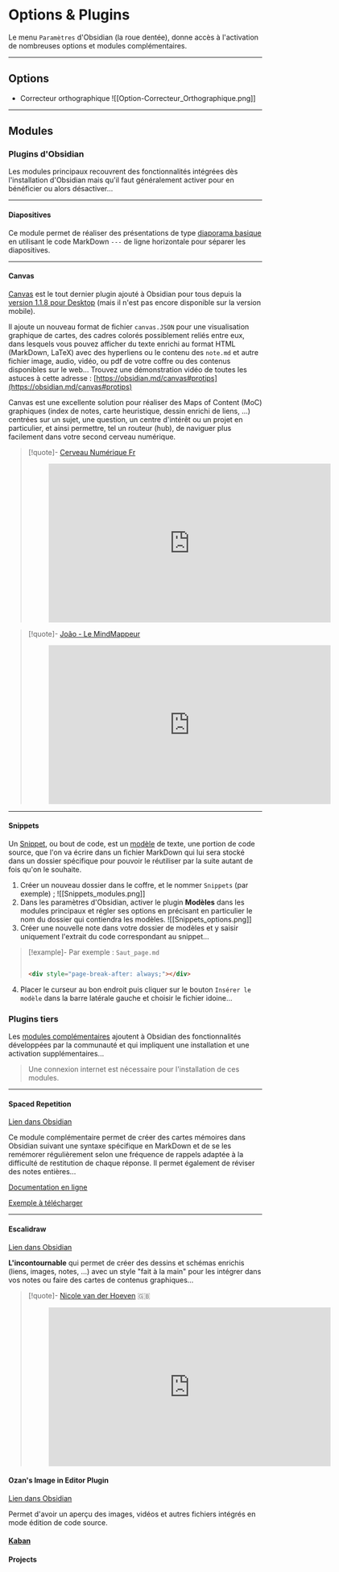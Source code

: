 # Options & Plugins

Le menu `Paramètres` d'Obsidian (la roue dentée), donne accès à l'activation de nombreuses options et modules complémentaires.

***

## Options

- Correcteur orthographique
![[Option-Correcteur_Orthographique.png]]
***

## Modules

### Plugins d'Obsidian

Les modules principaux recouvrent des fonctionnalités intégrées dès l'installation d'Obsidian mais qu'il faut généralement activer pour en bénéficier ou alors désactiver...  
***
#### Diapositives

Ce module permet de réaliser des présentations de type [diaporama basique](https://ericecmorlaix.github.io/adn-Tutoriel_Obsidian/6a-Exports/#diaporama-basique) en utilisant le code MarkDown `---` de ligne horizontale pour séparer les diapositives.

***
#### Canvas

[Canvas](https://obsidian.md/canvas) est le tout dernier plugin ajouté à Obsidian pour tous depuis la [version 1.1.8 pour Desktop](https://forum.obsidian.md/t/obsidian-release-v1-1/50112) (mais il n'est pas encore disponible sur la version mobile).

Il ajoute un nouveau format de fichier `canvas.JSON` pour une visualisation graphique de cartes, des cadres colorés possiblement reliés entre eux, dans lesquels vous pouvez afficher du texte enrichi au format HTML (MarkDown, LaTeX) avec des hyperliens ou le contenu des `note.md` et autre fichier image, audio, vidéo, ou pdf de votre coffre ou des contenus disponibles sur le web... Trouvez une démonstration vidéo de toutes les astuces à cette adresse : [https://obsidian.md/canvas#protips](https://obsidian.md/canvas#protips)

Canvas est une excellente solution pour réaliser des Maps of Content (MoC) graphiques (index de notes, carte heuristique, dessin enrichi de liens, ...) centrées sur un sujet, une question, un centre d'intérêt ou un projet en particulier, et ainsi permettre, tel un routeur (hub), de naviguer plus facilement dans votre second cerveau numérique.


>[!quote]- [Cerveau Numérique Fr](https://cerveau-numerique.fr/)
><center><figure><iframe width="560" height="315" src="https://www.youtube-nocookie.com/embed/8nrjJUQmlBE" title="YouTube video player" frameborder="0" allow="accelerometer; autoplay; clipboard-write; encrypted-media; gyroscope; picture-in-picture" allowfullscreen></iframe></figure></center>

>[!quote]- [João - Le MindMappeur](https://www.youtube.com/c/LeMindMappeur)
><center><figure><iframe width="560" height="315" src="https://www.youtube-nocookie.com/embed/DbWzIq5GYY0" title="YouTube video player" frameborder="0" allow="accelerometer; autoplay; clipboard-write; encrypted-media; gyroscope; picture-in-picture; web-share" allowfullscreen></iframe></figure></center>

***
#### Snippets

Un [Snippet](https://fr.wikipedia.org/wiki/Snippet), ou bout de code, est un [modèle](https://help.obsidian.md/Plugins/Templates) de texte, une portion de code source, que l'on va écrire dans un fichier MarkDown qui lui sera stocké dans un dossier spécifique pour pouvoir le réutiliser par la suite autant de fois qu'on le souhaite.
1. Créer un nouveau dossier dans le coffre, et le nommer `Snippets` (par exemple) ;
![[Snippets_modules.png]]
2. Dans les paramètres d'Obsidian, activer le plugin **Modèles** dans les modules principaux et régler ses options en précisant en particulier le nom du dossier qui contiendra les modèles.
![[Snippets_options.png]]
3. Créer une nouvelle note dans votre dossier de modèles et y saisir uniquement l'extrait du code correspondant au snippet...
>[!example]- Par exemple : `Saut_page.md`
>```html
>
><div style="page-break-after: always;"></div>
>
>```
4. Placer le curseur au bon endroit puis cliquer sur le bouton `Insérer le modèle` dans la barre latérale gauche et choisir le fichier idoine...

<!--
#### Vue graphique

#### Rétrolien

#### Liens sortants
-->
### Plugins tiers

Les [modules complémentaires](https://help.obsidian.md/Advanced+topics/Community+plugins) ajoutent à Obsidian des fonctionnalités développées par la communauté et qui impliquent une installation et une activation supplémentaires...

> Une connexion internet est nécessaire pour l'installation de ces modules. 

***
#### Spaced Repetition

[Lien dans Obsidian](obsidian://show-plugin?id=obsidian-spaced-repetition)

Ce module complémentaire permet de créer des cartes mémoires dans Obsidian suivant une syntaxe spécifique en MarkDown et de se les remémorer régulièrement  selon une fréquence de rappels adaptée à la difficulté de restitution de chaque réponse.
Il permet également de réviser des notes entières...

[Documentation en ligne](https://www.stephenmwangi.com/obsidian-spaced-repetition/)

[Exemple à télécharger](https://codimd.apps.education.fr/JTcyWfXPRmKaTukUpBNC2w)

***
#### Escalidraw

[Lien dans Obsidian](obsidian://show-plugin?id=obsidian-excalidraw-plugin)

**L'incontournable** qui permet de créer des dessins et schémas enrichis (liens, images, notes, ...) avec un style "fait à la main" pour les intégrer dans vos notes ou faire des cartes de contenus graphiques...

>[!quote]- [Nicole van der Hoeven](https://www.youtube.com/c/NicolevanderHoeven) 🇬🇧 
><center><figure><iframe width="560" height="315" src="https://www.youtube-nocookie.com/embed/erKrXsIwbAg" title="YouTube video player" frameborder="0" allow="accelerometer; autoplay; clipboard-write; encrypted-media; gyroscope; picture-in-picture" allowfullscreen></iframe></figure></center>


#### Ozan's Image in Editor Plugin

[Lien dans Obsidian](obsidian://show-plugin?id=oz-image-plugin)

Permet d'avoir un aperçu des images, vidéos et autres fichiers intégrés en mode édition de code source.

#### [Kaban](https://ericecmorlaix.github.io/adn-Tutoriel_Obsidian/5-Projets/#kanban)

#### Projects
